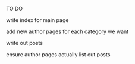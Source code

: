 TO DO

write index for main page

add new author pages for each category we want

write out posts

ensure author pages actually list out posts

